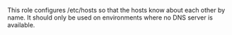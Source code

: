 This role configures /etc/hosts so that the hosts know about each other by name. It should only be used on environments where no DNS server is available.
